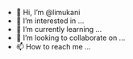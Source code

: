 - 👋 Hi, I’m @limukani
- 👀 I’m interested in ...
- 🌱 I’m currently learning ...
- 💞️ I’m looking to collaborate on ...
- 📫 How to reach me ...

<!---
limukani/limukani is a ✨ special ✨ repository because its `README.md` (this file) appears on your GitHub profile.
You can click the Preview link to take a look at your changes.
--->
